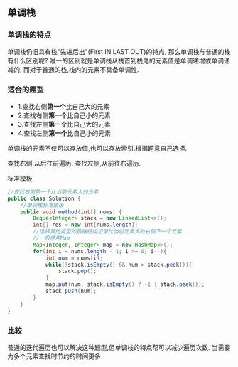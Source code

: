 ## 单调栈
### 单调栈的特点
单调栈仍旧具有栈"先进后出"(First IN LAST OUT)的特点,
那么单调栈与普通的栈有什么区别呢?
唯一的区别就是单调栈从栈首到栈尾的元素值是单调递增或单调递减的,
而对于普通的栈,栈内的元素不具备单调性.
### 适合的题型
- 1.查找右侧**第一个**比自己大的元素
- 2.查找右侧**第一个**比自己小的元素
- 3.查找左侧**第一个**比自己大的元素
- 4.查找左侧**第一个**比自己小的元素

单调栈的元素不仅可以存放值,也可以存放索引.根据题意自己选择.

查找右侧,从后往前遍历.
查找左侧,从前往右遍历.

标准模板
~~~java
//查找右侧第一个比当前元素大的元素
public class Solution {
    //单调栈标准模板
    public void method(int[] nums) {
        Deque<Integer> stack = new LinkedList<>();
        int[] res = new int[nums.length];
        //选择其他类型的数据结构记录比当前元素大的右侧下一个元素..
        //一般使用Map
        Map<Integer, Integer> map = new HashMap<>();
        for(int i = nums.length - 1; i >= 0; i--){
            int num = nums[i];
            while(!stack.isEmpty() && num > stack.peek()){
                stack.pop();
            }
            map.put(num, stack.isEmpty() ? -1 : stack.peek());
            stack.push(num);
        }
    }
}
~~~
### 比较
普通的迭代遍历也可以解决这种题型,但单调栈的特点帮可以减少遍历次数.
当需要为多个元素查找时节约的时间更多.